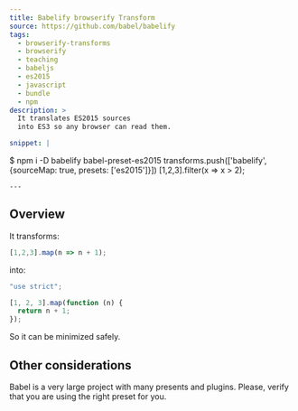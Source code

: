 ```yaml
---
title: Babelify browserify Transform
source: https://github.com/babel/babelify
tags:
  - browserify-transforms
  - browserify
  - teaching
  - babeljs
  - es2015
  - javascript
  - bundle
  - npm
description: >
  It translates ES2015 sources
  into ES3 so any browser can read them.

snippet: |
  ```          
  $ npm i -D babelify babel-preset-es2015
  transforms.push(['babelify', {sourceMap: true, presets: ['es2015']}])
  [1,2,3].filter(x => x > 2);
  ```  
---
```


## Overview

It transforms:

```javascript
[1,2,3].map(n => n + 1);
```

into:

```javascript
"use strict";

[1, 2, 3].map(function (n) {
  return n + 1;
});
```

So it can be minimized safely.


## Other considerations

Babel is a very large project with many presents and plugins.
Please, verify that you are using the right preset for you.
